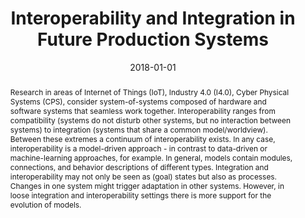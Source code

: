 ---
abstract: Research in areas of Internet of Things (IoT), Industry 4.0 (I4.0), Cyber
  Physical Systems (CPS), consider system-of-systems composed of hardware and software
  systems that seamless work together. Interoperability ranges from compatibility
  (systems do not disturb other systems, but no interaction between systems) to integration
  (systems that share a common model/worldview). Between these extremes a continuum
  of interoperability exists.  In any case, interoperability is a model-driven approach
  - in contrast to data-driven or machine-learning approaches, for example. In general,
  models contain modules, connections, and behavior descriptions of different types.  Integration
  and interoperability may not only be seen as (goal) states but also as processes.
  Changes in one system might trigger adaptation in other systems. However, in loose
  integration and interoperability settings there is more support for the evolution
  of models.
authors:
- Christian Huemer
- Gertrude Kappel
- Manuel Wimmer
- Henderik A. Proper
- Siegfried Reich
- Wernher Behrendt
- Stefan Thalmann
- Georg Weichhart
- Alois Zoitl
date: '2018-01-01'
featured: false
links:
- name: Publik
  url: https://publik.tuwien.ac.at/showentry.php?ID=276759&lang=2
publication: 'in: "2018 IEEE 20th Conference on Business Informatics (CBI)", issued
  by: IEEE Computer Society; IEEE Computer Society, Los Alamitos, 2018, (invited),
  ISBN: 978-1-5386-7016-3, 175 - 177'
publication_types:
- '1'
publishDate: '2018-01-01'
title: Interoperability and Integration in Future Production Systems
url_pdf: https://publik.tuwien.ac.at/files/publik_276759.pdf
---